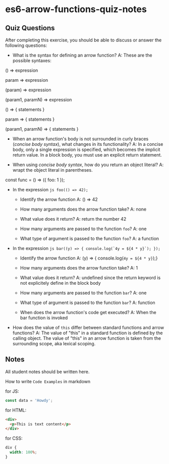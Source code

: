 # es6-arrow-functions-quiz-notes

## Quiz Questions

After completing this exercise, you should be able to discuss or answer the following questions:

- What is the syntax for defining an arrow function?
  A: These are the possible syntaxes:

() => expression

param => expression

(param) => expression

(param1, paramN) => expression

() => {
statements
}

param => {
statements
}

(param1, paramN) => {
statements
}

- When an arrow function's body is not surrounded in curly braces (_concise body syntax_), what changes in its functionality?
  A: In a concise body, only a single expression is specified, which becomes the implicit return value. In a block body, you must use an explicit return statement.

- When using _concise body syntax_, how do you return an object literal?
  A: wrapt the object literal in parentheses.

const func = () => ({ foo: 1 });

- In the expression
  `js
    foo(() => 42);
    `

  - Identify the arrow function
    A: () => 42

  - How many arguments does the arrow function take?
    A: none

  - What value does it return?
    A: return the number 42

  - How many arguments are passed to the function `foo`?
    A: one

  - What type of argument is passed to the function `foo`?
    A: a function

- In the expression
  `` js
    bar((y) => {
      console.log(`4y = ${4 * y}`);
    });
     ``

  - Identify the arrow function
    A: (y) => { console.log(`4y = ${4 * y}`);}

  - How many arguments does the arrow function take?
    A: 1

  - What value does it return?
    A: undefined since the return keyword is not explicitely define in the block body

  - How many arguments are passed to the function `bar`?
    A: one

  - What type of argument is passed to the function `bar`?
    A: function

  - When does the arrow function's code get executed?
    A: When the bar function is invoked

- How does the value of `this` differ between standard functions and arrow functions?
  A: The value of "this" in a standard function is defined by the calling object.
  The value of "this" in an arrow function is taken from the surrounding scope, aka lexical scoping.

## Notes

All student notes should be written here.

How to write `Code Examples` in markdown

for JS:

```javascript
const data = 'Howdy';
```

for HTML:

```html
<div>
  <p>This is text content</p>
</div>
```

for CSS:

```css
div {
  width: 100%;
}
```
